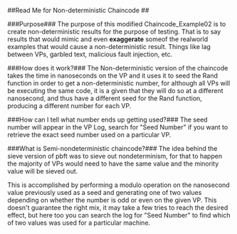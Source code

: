 ##Read Me for Non-deterministic Chaincode ##

###Purpose###
The purpose of this modified Chaincode_Example02 is to create non-deterministic results for the purpose of testing.  That is to say results that would mimic and even **exaggerate** someof the realworld examples that would cause a non-deterministic result.  Things like lag between VPs, garbled text, malicious fault injection, etc.

###How does it work?###
The Non-deterministic version of the chaincode takes the time in nanoseconds on the VP and it uses it to seed the Rand function in order to get a non-deterministic number, for although all VPs will be executing the same code, it is a given that they will do so at a different nanosecond, and thus have a different seed for the Rand function, producing a different number for each VP.

###How can I tell what number ends up getting used?###
The seed number will appear in the VP Log, search for "Seed Number" if you want to retrieve the exact seed number used on a particular VP.

###What is Semi-nondeterministic chaincode?###
The idea behind the sieve version of pbft was to sieve out nondeterminism, for that to happen the majority of VPs would need to have the same value and the minority value will be sieved out.

This is accomplished by performing a modulo operation on the nanosecond value previously used as a seed and generating one of two values depending on whether the number is odd or even on the given VP.  This doesn't guarantee the right mix, it may take a few tries to reach the desired effect, but here too you can search the log for "Seed Number" to find which of two values was used for a particular machine.
